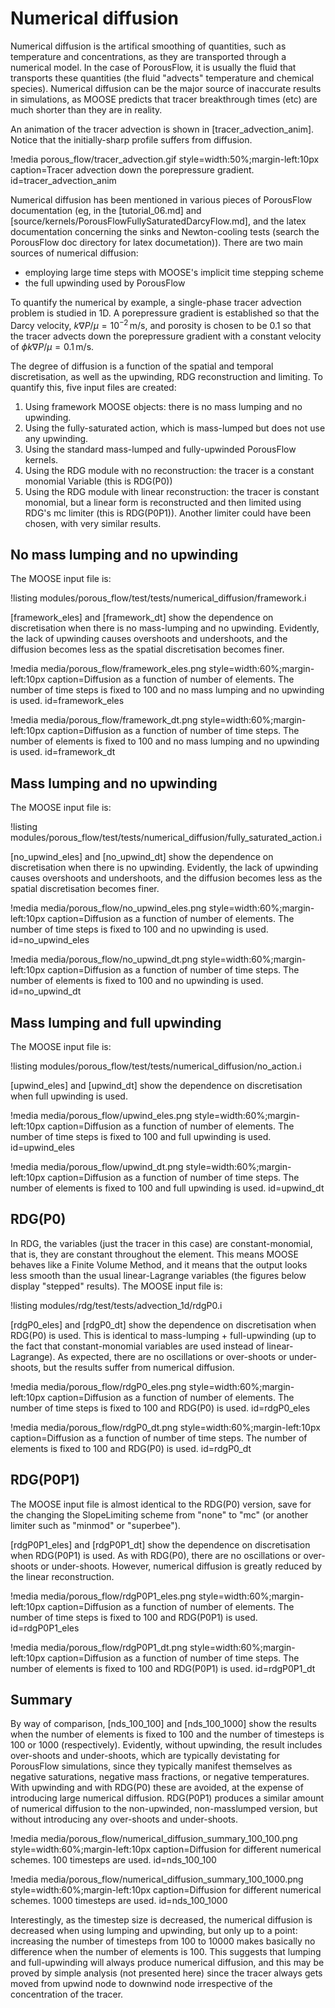 # Numerical diffusion

Numerical diffusion is the artifical smoothing of quantities, such as temperature and concentrations, as they are transported through a numerical model.  In the case of PorousFlow, it is usually the fluid that transports these quantities (the fluid "advects" temperature and chemical species).  Numerical diffusion can be the major source of inaccurate results in simulations, as MOOSE predicts that tracer breakthrough times (etc) are much shorter than they are in reality.

An animation of the tracer advection is shown in [tracer_advection_anim].  Notice that the initially-sharp profile suffers from diffusion.

!media porous_flow/tracer_advection.gif style=width:50%;margin-left:10px caption=Tracer advection down the porepressure gradient.  id=tracer_advection_anim

Numerical diffusion has been mentioned in various pieces of PorousFlow documentation (eg, in the [tutorial_06.md] and [source/kernels/PorousFlowFullySaturatedDarcyFlow.md], and the latex documentation concerning the sinks and Newton-cooling tests (search the PorousFlow doc directory for latex documetation)).  There are two main sources of numerical diffusion:

- employing large time steps with MOOSE's implicit time stepping scheme
- the full upwinding used by PorousFlow

To quantify the numerical by example, a single-phase tracer advection problem is studied in 1D.  A porepressure gradient is established so that the Darcy velocity, $k \nabla P/\mu = 10^{-2}\,$m/s, and porosity is chosen to be $0.1$ so that the tracer advects down the porepressure gradient with a constant velocity of $\phi k\nabla P/\mu = 0.1\,$m/s.

The degree of diffusion is a function of the spatial and temporal discretisation, as well as the upwinding, RDG reconstruction and limiting.  To quantify this, five input files are created:

1. Using framework MOOSE objects: there is no mass lumping and no upwinding.
2. Using the fully-saturated action, which is mass-lumped but does not use any upwinding.
3. Using the standard mass-lumped and fully-upwinded PorousFlow kernels.
4. Using the RDG module with no reconstruction: the tracer is a constant monomial Variable (this is RDG(P0))
5. Using the RDG module with linear reconstruction: the tracer is constant monomial, but a linear form is reconstructed and then limited using RDG's mc limiter (this is RDG(P0P1)).  Another limiter could have been chosen, with very similar results.

## No mass lumping and no upwinding

The MOOSE input file is:

!listing modules/porous_flow/test/tests/numerical_diffusion/framework.i

[framework_eles] and [framework_dt] show the dependence on discretisation when there is no mass-lumping and no upwinding.  Evidently, the lack of upwinding causes overshoots and undershoots, and the diffusion becomes less as the spatial discretisation becomes finer.

!media media/porous_flow/framework_eles.png style=width:60%;margin-left:10px caption=Diffusion as a function of number of elements.  The number of time steps is fixed to 100 and no mass lumping and no upwinding is used.  id=framework_eles

!media media/porous_flow/framework_dt.png style=width:60%;margin-left:10px caption=Diffusion as a function of number of time steps.  The number of elements is fixed to 100 and no mass lumping and no upwinding is used.  id=framework_dt


## Mass lumping and no upwinding

The MOOSE input file is:

!listing modules/porous_flow/test/tests/numerical_diffusion/fully_saturated_action.i

[no_upwind_eles] and [no_upwind_dt] show the dependence on discretisation when there is no upwinding.  Evidently, the lack of upwinding causes overshoots and undershoots, and the diffusion becomes less as the spatial discretisation becomes finer.

!media media/porous_flow/no_upwind_eles.png style=width:60%;margin-left:10px caption=Diffusion as a function of number of elements.  The number of time steps is fixed to 100 and no upwinding is used.  id=no_upwind_eles

!media media/porous_flow/no_upwind_dt.png style=width:60%;margin-left:10px caption=Diffusion as a function of number of time steps.  The number of elements is fixed to 100 and no upwinding is used.  id=no_upwind_dt


## Mass lumping and full upwinding

The MOOSE input file is:

!listing modules/porous_flow/test/tests/numerical_diffusion/no_action.i

[upwind_eles] and [upwind_dt] show the dependence on discretisation when full upwinding is used.

!media media/porous_flow/upwind_eles.png style=width:60%;margin-left:10px caption=Diffusion as a function of number of elements.  The number of time steps is fixed to 100 and full upwinding is used.  id=upwind_eles

!media media/porous_flow/upwind_dt.png style=width:60%;margin-left:10px caption=Diffusion as a function of number of time steps.  The number of elements is fixed to 100 and full upwinding is used.  id=upwind_dt


## RDG(P0)

In RDG, the variables (just the tracer in this case) are constant-monomial, that is, they are constant throughout the element.  This means MOOSE behaves like a Finite Volume Method, and it means that the output looks less smooth than the usual linear-Lagrange variables (the figures below display "stepped" results).  The MOOSE input file is:

!listing modules/rdg/test/tests/advection_1d/rdgP0.i

[rdgP0_eles] and [rdgP0_dt] show the dependence on discretisation when RDG(P0) is used.  This is identical to mass-lumping + full-upwinding (up to the fact that constant-monomial variables are used instead of linear-Lagrange).  As expected, there are no oscillations or over-shoots or under-shoots, but the results suffer from numerical diffusion.

!media media/porous_flow/rdgP0_eles.png style=width:60%;margin-left:10px caption=Diffusion as a function of number of elements.  The number of time steps is fixed to 100 and RDG(P0) is used.  id=rdgP0_eles

!media media/porous_flow/rdgP0_dt.png style=width:60%;margin-left:10px caption=Diffusion as a function of number of time steps.  The number of elements is fixed to 100 and RDG(P0) is used.  id=rdgP0_dt


## RDG(P0P1)

The MOOSE input file is almost identical to the RDG(P0) version, save for the changing the SlopeLimiting scheme from "none" to "mc" (or another limiter such as "minmod" or "superbee").

[rdgP0P1_eles] and [rdgP0P1_dt] show the dependence on discretisation when RDG(P0P1) is used.  As with RDG(P0), there are no oscillations or over-shoots or under-shoots.  However, numerical diffusion is greatly reduced by the linear reconstruction.

!media media/porous_flow/rdgP0P1_eles.png style=width:60%;margin-left:10px caption=Diffusion as a function of number of elements.  The number of time steps is fixed to 100 and RDG(P0P1) is used.  id=rdgP0P1_eles

!media media/porous_flow/rdgP0P1_dt.png style=width:60%;margin-left:10px caption=Diffusion as a function of number of time steps.  The number of elements is fixed to 100 and RDG(P0P1) is used.  id=rdgP0P1_dt

## Summary

By way of comparison, [nds_100_100] and [nds_100_1000] show the results when the number of elements is fixed to 100 and the number of timesteps is 100 or 1000 (respectively).  Evidently, without upwinding, the result includes over-shoots and under-shoots, which are typically devistating for PorousFlow simulations, since they typically manifest themselves as negative saturations, negative mass fractions, or negative temperatures.  With upwinding and with RDG(P0) these are avoided, at the expense of introducing large numerical diffusion.  RDG(P0P1) produces a similar amount of numerical diffusion to the non-upwinded, non-masslumped version, but without introducing any over-shoots and under-shoots.

!media media/porous_flow/numerical_diffusion_summary_100_100.png style=width:60%;margin-left:10px caption=Diffusion for different numerical schemes.  100 timesteps are used.  id=nds_100_100

!media media/porous_flow/numerical_diffusion_summary_100_1000.png style=width:60%;margin-left:10px caption=Diffusion for different numerical schemes.  1000 timesteps are used.  id=nds_100_1000

Interestingly, as the timestep size is decreased, the numerical diffusion is decreased when using lumping and upwinding, but only up to a point: increasing the number of timesteps from 100 to 10000 makes basically no difference when the number of elements is 100.  This suggests that lumping and full-upwinding will always produce numerical diffusion, and this may be proved by simple analysis (not presented here) since the tracer always gets moved from upwind node to downwind node irrespective of the concentration of the tracer.





